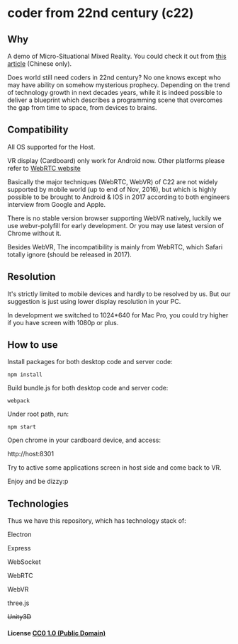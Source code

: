 # coder from 22nd century (c22)

## Why

A demo of Micro-Situational Mixed Reality. You could check it out from [this article](http://www.hanyi.name/blog/2016/11/20/micro-situational-mixed-reality/) (Chinese only).

Does world still need coders in 22nd century? No one knows except who may have ability on somehow mysterious prophecy. Depending on the trend of technology growth in next decades years, while it is indeed possible to deliver a blueprint which describes a programming scene that overcomes the gap from time to space, from devices to brains.

## Compatibility

All OS supported for the Host.

VR display (Cardboard) only work for Android now. Other platforms please refer to [WebRTC website](https://webrtc.org/native-code/)

Basically the major techniques (WebRTC, WebVR) of C22 are not widely supported by mobile world (up to end of Nov, 2016), but which is highly possible to be brought to Android & IOS in 2017 according to both engineers interview from Google and Apple.

There is no stable version browser supporting WebVR natively, luckily we use webvr-polyfill for early development. Or you may use latest version of Chrome without it.

Besides WebVR, The incompatibility is mainly from WebRTC, which Safari totally ignore (should be released in 2017).

## Resolution

It's strictly limited to mobile devices and hardly to be resolved by us. But our suggestion is just using lower display resolution in your PC.

In development we switched to 1024*640 for Mac Pro, you could try higher if you have screen with 1080p or plus.

## How to use

Install packages for both desktop code and server code:
```[shell]
npm install
```
Build bundle.js for both desktop code and server code:
```[shell]
webpack
```
Under root path, run:
```[shell]
npm start
```
Open chrome in your cardboard device, and access:

http://host:8301

Try to active some applications screen in host side and come back to VR.

Enjoy and be dizzy:p

## Technologies

Thus we have this repository, which has technology stack of:

Electron

Express

WebSocket

WebRTC

WebVR

three.js

~~Unity3D~~

#### License [CC0 1.0 (Public Domain)](LICENSE.md)
